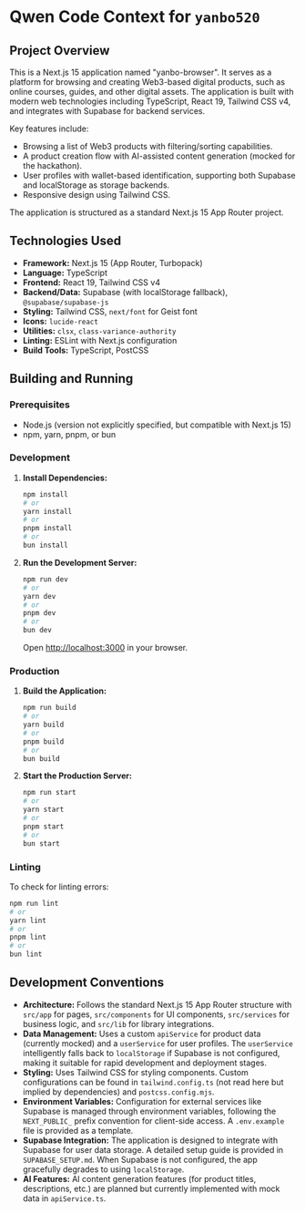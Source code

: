 # Qwen Code Context for `yanbo520`

## Project Overview

This is a Next.js 15 application named "yanbo-browser". It serves as a platform for browsing and creating Web3-based digital products, such as online courses, guides, and other digital assets. The application is built with modern web technologies including TypeScript, React 19, Tailwind CSS v4, and integrates with Supabase for backend services.

Key features include:
- Browsing a list of Web3 products with filtering/sorting capabilities.
- A product creation flow with AI-assisted content generation (mocked for the hackathon).
- User profiles with wallet-based identification, supporting both Supabase and localStorage as storage backends.
- Responsive design using Tailwind CSS.

The application is structured as a standard Next.js 15 App Router project.

## Technologies Used

- **Framework:** Next.js 15 (App Router, Turbopack)
- **Language:** TypeScript
- **Frontend:** React 19, Tailwind CSS v4
- **Backend/Data:** Supabase (with localStorage fallback), `@supabase/supabase-js`
- **Styling:** Tailwind CSS, `next/font` for Geist font
- **Icons:** `lucide-react`
- **Utilities:** `clsx`, `class-variance-authority`
- **Linting:** ESLint with Next.js configuration
- **Build Tools:** TypeScript, PostCSS

## Building and Running

### Prerequisites

- Node.js (version not explicitly specified, but compatible with Next.js 15)
- npm, yarn, pnpm, or bun

### Development

1.  **Install Dependencies:**
    ```bash
    npm install
    # or
    yarn install
    # or
    pnpm install
    # or
    bun install
    ```

2.  **Run the Development Server:**
    ```bash
    npm run dev
    # or
    yarn dev
    # or
    pnpm dev
    # or
    bun dev
    ```
    Open [http://localhost:3000](http://localhost:3000) in your browser.

### Production

1.  **Build the Application:**
    ```bash
    npm run build
    # or
    yarn build
    # or
    pnpm build
    # or
    bun build
    ```

2.  **Start the Production Server:**
    ```bash
    npm run start
    # or
    yarn start
    # or
    pnpm start
    # or
    bun start
    ```

### Linting

To check for linting errors:
```bash
npm run lint
# or
yarn lint
# or
pnpm lint
# or
bun lint
```

## Development Conventions

- **Architecture:** Follows the standard Next.js 15 App Router structure with `src/app` for pages, `src/components` for UI components, `src/services` for business logic, and `src/lib` for library integrations.
- **Data Management:** Uses a custom `apiService` for product data (currently mocked) and a `userService` for user profiles. The `userService` intelligently falls back to `localStorage` if Supabase is not configured, making it suitable for rapid development and deployment stages.
- **Styling:** Uses Tailwind CSS for styling components. Custom configurations can be found in `tailwind.config.ts` (not read here but implied by dependencies) and `postcss.config.mjs`.
- **Environment Variables:** Configuration for external services like Supabase is managed through environment variables, following the `NEXT_PUBLIC_` prefix convention for client-side access. A `.env.example` file is provided as a template.
- **Supabase Integration:** The application is designed to integrate with Supabase for user data storage. A detailed setup guide is provided in `SUPABASE_SETUP.md`. When Supabase is not configured, the app gracefully degrades to using `localStorage`.
- **AI Features:** AI content generation features (for product titles, descriptions, etc.) are planned but currently implemented with mock data in `apiService.ts`.